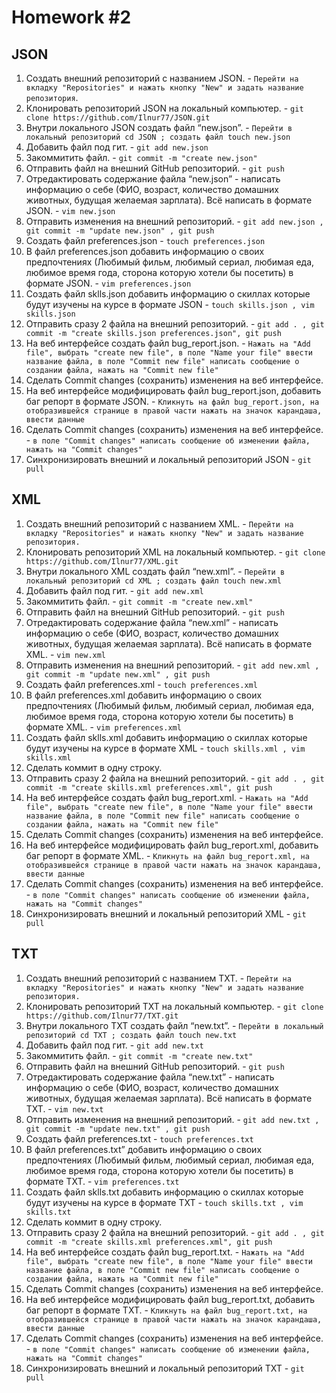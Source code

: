 # Homework #2

## JSON
1. Создать внешний репозиторий c названием JSON. -  `Перейти на вкладку "Repositories" и нажать кнопку "New" и задать название репозитория`.
2. Клонировать репозиторий JSON на локальный компьютер. - `git clone https://github.com/Ilnur77/JSON.git`
3. Внутри локального JSON создать файл “new.json”.  - `Перейти в локальный репозиторий cd JSON ; создать файл touch new.json`
4. Добавить файл под гит. - `git add new.json`
5. Закоммитить файл.  - `git commit -m "create new.json"`
6. Отправить файл на внешний GitHub репозиторий.  - `git push`
7. Отредактировать содержание файла “new.json” - написать информацию о себе (ФИО, возраст, количество домашних животных, будущая желаемая зарплата). Всё написать в формате JSON. - `vim new.json`
8. Отправить изменения на внешний репозиторий. - `git add new.json , git commit -m "update new.json" , git push`
9. Создать файл preferences.json - `touch preferences.json`
10. В файл preferences.json добавить информацию о своих предпочтениях (Любимый фильм, любимый сериал, любимая еда, любимое время года, сторона которую хотели бы посетить) в формате JSON. - `vim preferences.json` 
11. Создать файл sklls.json добавить информацию о скиллах которые будут изучены на курсе в формате JSON - `touch skills.json , vim skills.json`
12. Отправить сразу 2 файла на внешний репозиторий. - `git add . , git commit -m "create skills.json preferences.json", git push`
13. На веб интерфейсе создать файл bug_report.json. - `Нажать на "Add file", выбрать "create new file", в поле "Name your file" ввести название файла, в поле "Commit new file" написать сообщение о создании файла, нажать на "Commit new file"`
14. Сделать Commit changes (сохранить) изменения на веб интерфейсе. 
15. На веб интерфейсе модифицировать файл bug_report.json, добавить баг репорт в формате JSON. - `Кликнуть на файл bug_report.json, на отобразившейся странице в правой части нажать на значок карандаша, ввести данные`
16. Сделать Commit changes (сохранить) изменения на веб интерфейсе. - `в поле "Commit changes" написать сообщение об изменении файла, нажать на "Commit changes"`
17. Синхронизировать внешний и локальный репозиторий JSON - `git pull`


## XML
1. Создать внешний репозиторий c названием XML.  - `Перейти на вкладку "Repositories" и нажать кнопку "New" и задать название репозитория.`
2. Клонировать репозиторий XML на локальный компьютер. - `git clone https://github.com/Ilnur77/XML.git`
3. Внутри локального XML создать файл “new.xml”. - `Перейти в локальный репозиторий cd XML ; создать файл touch new.xml`
4. Добавить файл под гит. - `git add new.xml`
5. Закоммитить файл. - `git commit -m "create new.xml"`
6. Отправить файл на внешний GitHub репозиторий. - `git push`
7. Отредактировать содержание файла “new.xml” - написать информацию о себе (ФИО, возраст, количество домашних животных, будущая желаемая зарплата). Всё написать в формате XML.  - `vim new.xml`
8. Отправить изменения на внешний репозиторий. -  `git add new.xml , git commit -m "update new.xml" , git push`
9. Создать файл preferences.xml - `touch preferences.xml`
10. В файл preferences.xml добавить информацию о своих предпочтениях (Любимый фильм, любимый сериал, любимая еда, любимое время года, сторона которую хотели бы посетить) в формате XML. - `vim preferences.xml`
11. Создать файл sklls.xml добавить информацию о скиллах которые будут изучены на курсе в формате XML - `touch skills.xml , vim skills.xml`
12. Сделать коммит в одну строку.
13. Отправить сразу 2 файла на внешний репозиторий. - `git add . , git commit -m "create skills.xml preferences.xml", git push`
14. На веб интерфейсе создать файл bug_report.xml.  - `Нажать на "Add file", выбрать "create new file", в поле "Name your file" ввести название файла, в поле "Commit new file" написать сообщение о создании файла, нажать на "Commit new file"`
15. Сделать Commit changes (сохранить) изменения на веб интерфейсе. 
16. На веб интерфейсе модифицировать файл bug_report.xml, добавить баг репорт в формате XML. - `Кликнуть на файл bug_report.xml, на отобразившейся странице в правой части нажать на значок карандаша, ввести данные`
17. Сделать Commit changes (сохранить) изменения на веб интерфейсе. - `в поле "Commit changes" написать сообщение об изменении файла, нажать на "Commit changes"`
18. Синхронизировать внешний и локальный репозиторий XML - `git pull`


## TXT
1. Создать внешний репозиторий c названием TXT. - `Перейти на вкладку "Repositories" и нажать кнопку "New" и задать название репозитория.`
2. Клонировать репозиторий TXT на локальный компьютер. - `git clone https://github.com/Ilnur77/TXT.git`
3. Внутри локального TXT создать файл “new.txt”. - `Перейти в локальный репозиторий cd TXT ; создать файл touch new.txt`
4. Добавить файл под гит. - `git add new.txt`
5. Закоммитить файл. - `git commit -m "create new.txt"`
6. Отправить файл на внешний GitHub репозиторий. - `git push`
7. Отредактировать содержание файла “new.txt” - написать информацию о себе (ФИО, возраст, количество домашних животных, будущая желаемая зарплата). Всё написать в формате TXT. - `vim new.txt`
8. Отправить изменения на внешний репозиторий. - `git add new.txt , git commit -m "update new.txt" , git push`
9. Создать файл preferences.txt - `touch preferences.txt`
10. В файл preferences.txt” добавить информацию о своих предпочтениях (Любимый фильм, любимый сериал, любимая еда, любимое время года, сторона которую хотели бы посетить) в формате TXT. - `vim preferences.txt`
11. Создать файл sklls.txt добавить информацию о скиллах которые будут изучены на курсе в формате TXT - `touch skills.txt , vim skills.txt`
12. Сделать коммит в одну строку.
13. Отправить сразу 2 файла на внешний репозиторий. - `git add . , git commit -m "create skills.xml preferences.xml", git push`
14. На веб интерфейсе создать файл bug_report.txt. - `Нажать на "Add file", выбрать "create new file", в поле "Name your file" ввести название файла, в поле "Commit new file" написать сообщение о создании файла, нажать на "Commit new file"`
15. Сделать Commit changes (сохранить) изменения на веб интерфейсе.
16. На веб интерфейсе модифицировать файл bug_report.txt, добавить баг репорт в формате TXT. - `Кликнуть на файл bug_report.txt, на отобразившейся странице в правой части нажать на значок карандаша, ввести данные`
17. Сделать Commit changes (сохранить) изменения на веб интерфейсе. - `в поле "Commit changes" написать сообщение об изменении файла, нажать на "Commit changes"`
18. Синхронизировать внешний и локальный репозиторий TXT - `git pull`
